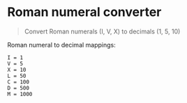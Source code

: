 # Roman numeral converter

> Convert Roman numerals (I, V, X) to decimals (1, 5, 10)

Roman numeral to decimal mappings:

```
I = 1
V = 5
X = 10
L = 50
C = 100
D = 500
M = 1000
```

